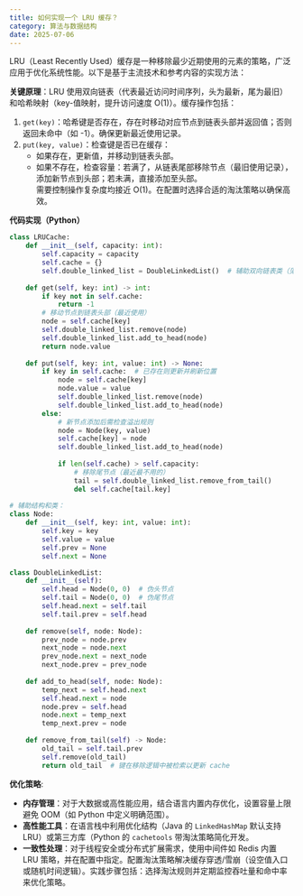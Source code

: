```yaml
---
title: 如何实现一个 LRU 缓存？
category: 算法与数据结构
date: 2025-07-06
---
```

LRU（Least Recently Used）缓存是一种移除最少近期使用的元素的策略，广泛应用于优化系统性能。以下是基于主流技术和参考内容的实现方法：  

**关键原理**：LRU 使用双向链表（代表最近访问时间序列，头为最新，尾为最旧）和哈希映射（key-值映射，提升访问速度 O(1)）。缓存操作包括：  
1. `get(key)`：哈希键是否存在，存在时移动对应节点到链表头部并返回值；否则返回未命中（如 -1）。确保更新最近使用记录。  
2. `put(key, value)`：检查键是否已在缓存：  
   - 如果存在，更新值，并移动到链表头部。  
   - 如果不存在，检查容量：若满了，从链表尾部移除节点（最旧使用记录），添加新节点到头部；若未满，直接添加至头部。  
需要控制操作复杂度均接近 O(1)。在配置时选择合适的淘汰策略以确保高效。  

**代码实现（Python）**  

``` python
class LRUCache:
    def __init__(self, capacity: int):
        self.capacity = capacity
        self.cache = {}
        self.double_linked_list = DoubleLinkedList()  # 辅助双向链表类（见下文）
    
    def get(self, key: int) -> int:
        if key not in self.cache:
            return -1
        # 移动节点到链表头部（最近使用）
        node = self.cache[key]
        self.double_linked_list.remove(node)
        self.double_linked_list.add_to_head(node)
        return node.value
    
    def put(self, key: int, value: int) -> None:
        if key in self.cache:  # 已存在则更新并刷新位置
            node = self.cache[key]
            node.value = value
            self.double_linked_list.remove(node)
            self.double_linked_list.add_to_head(node)
        else:
            # 新节点添加后需检查溢出规则
            node = Node(key, value)
            self.cache[key] = node
            self.double_linked_list.add_to_head(node)
            
            if len(self.cache) > self.capacity:
                # 移除尾节点（最近最不用的）
                tail = self.double_linked_list.remove_from_tail()
                del self.cache[tail.key]
    
# 辅助结构和类：
class Node:
    def __init__(self, key: int, value: int):
        self.key = key
        self.value = value
        self.prev = None
        self.next = None

class DoubleLinkedList:
    def __init__(self):
        self.head = Node(0, 0)  # 伪头节点
        self.tail = Node(0, 0)  # 伪尾节点
        self.head.next = self.tail
        self.tail.prev = self.head
    
    def remove(self, node: Node):
        prev_node = node.prev
        next_node = node.next
        prev_node.next = next_node
        next_node.prev = prev_node
    
    def add_to_head(self, node: Node):
        temp_next = self.head.next
        self.head.next = node
        node.prev = self.head
        node.next = temp_next
        temp_next.prev = node
    
    def remove_from_tail(self) -> Node:
        old_tail = self.tail.prev
        self.remove(old_tail)
        return old_tail  # 键在移除逻辑中被检索以更新 cache
```  

**优化策略**:  
- **内存管理**：对于大数据或高性能应用，结合语言内置内存优化，设置容量上限避免 OOM（如 Python 中定义明确范围）。  
- **高性能工具**：在语言栈中利用优化结构（Java 的 `LinkedHashMap` 默认支持 LRU）或第三方库（Python 的 `cachetools` 带淘汰策略简化开发。  
- **一致性处理**：对于线程安全或分布式扩展需求，使用中间件如 Redis 内置 LRU 策略，并在配置中指定。配置淘汰策略解决缓存穿透/雪崩（设空值入口或随机时间逻辑）。实践步骤包括：选择淘汰规则并定期监控吞吐量和命中率来优化策略。  
